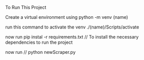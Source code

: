 To Run This Project 

Create a virtual environment using 
  python -m venv (name)

run this command to activate the venv
./(name)/Scripts/activate

now run
pip instal -r requirements.txt  // To install the necessary dependencies to run the project

now run   // python newScraper.py
